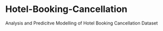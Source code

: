 # Hotel-Booking-Cancellation
Analysis and Predicitve Modelling of Hotel Booking Cancellation Dataset
